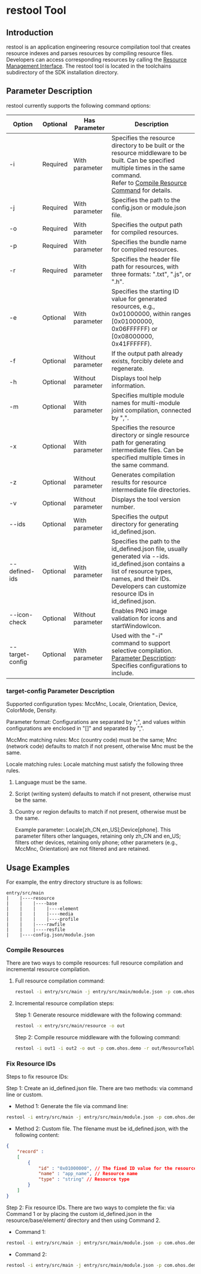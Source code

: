 # restool Tool

## Introduction

restool is an application engineering resource compilation tool that creates resource indexes and parses resources by compiling resource files. Developers can access corresponding resources by calling the [Resource Management Interface](../../../reference/source_en/LocalizationKit/cj-apis-resource_manager.md). The restool tool is located in the toolchains subdirectory of the SDK installation directory.

## Parameter Description

restool currently supports the following command options:

| Option | Optional | Has Parameter | Description |
| -------- | -------- | -------- | -------- |
| -i | Required | With parameter | Specifies the resource directory to be built or the resource middleware to be built. Can be specified multiple times in the same command.<br>Refer to [Compile Resource Command](#compile-resources) for details. |
| -j | Required | With parameter | Specifies the path to the config.json or module.json file. |
| -o | Required | With parameter | Specifies the output path for compiled resources. |
| -p | Required | With parameter | Specifies the bundle name for compiled resources. |
| -r | Required | With parameter | Specifies the header file path for resources, with three formats: ".txt", ".js", or ".h". |
| -e | Optional | With parameter | Specifies the starting ID value for generated resources, e.g., 0x01000000, within ranges [0x01000000, 0x06FFFFFF) or [0x08000000, 0x41FFFFFF). |
| -f | Optional | Without parameter | If the output path already exists, forcibly delete and regenerate. |
| -h | Optional | Without parameter | Displays tool help information. |
| -m | Optional | With parameter | Specifies multiple module names for multi-module joint compilation, connected by ",". |
| -x | Optional | With parameter | Specifies the resource directory or single resource path for generating intermediate files. Can be specified multiple times in the same command. |
| -z | Optional | Without parameter | Generates compilation results for resource intermediate file directories. |
| -v | Optional | Without parameter | Displays the tool version number. |
| --ids | Optional | With parameter | Specifies the output directory for generating id_defined.json. |
| --defined-ids | Optional | With parameter | Specifies the path to the id_defined.json file, usually generated via --ids.<br>id_defined.json contains a list of resource types, names, and their IDs.<br>Developers can customize resource IDs in id_defined.json. |
| --icon-check | Optional | Without parameter | Enables PNG image validation for icons and startWindowIcon. |
| --target-config | Optional | With parameter | Used with the "-i" command to support selective compilation.<br>[Parameter Description](#target-config-parameter-description): Specifies configurations to include. |

### target-config Parameter Description

Supported configuration types: MccMnc, Locale, Orientation, Device, ColorMode, Density.

Parameter format: Configurations are separated by ";", and values within configurations are enclosed in "[]" and separated by ",".

MccMnc matching rules: Mcc (country code) must be the same; Mnc (network code) defaults to match if not present, otherwise Mnc must be the same.

Locale matching rules: Locale matching must satisfy the following three rules.

1. Language must be the same.
2. Script (writing system) defaults to match if not present, otherwise must be the same.
3. Country or region defaults to match if not present, otherwise must be the same.

    Example parameter: Locale[zh_CN,en_US];Device[phone]. This parameter filters other languages, retaining only zh_CN and en_US; filters other devices, retaining only phone; other parameters (e.g., MccMnc, Orientation) are not filtered and are retained.

## Usage Examples

For example, the entry directory structure is as follows:

```text
entry/src/main
|    |----resource
|    |    |----base
|    |    |    |----element
|    |    |    |----media
|    |    |    |----profile
|    |    |----rawfile
|    |    |----resfile
|    |----config.json/module.json
```

### Compile Resources

There are two ways to compile resources: full resource compilation and incremental resource compilation.

1. Full resource compilation command:

    ```bash
    restool -i entry/src/main -j entry/src/main/module.json -p com.ohos.demo -o out -r out/ResourceTable.txt -f
    ```

2. Incremental resource compilation steps:

    Step 1: Generate resource middleware with the following command:

    ```bash
    restool -x entry/src/main/resource -o out
    ```

    Step 2: Compile resource middleware with the following command:

    ```bash
    restool -i out1 -i out2 -o out -p com.ohos.demo -r out/ResourceTable.txt -j entry/src/main/module.json -f -z
    ```

### Fix Resource IDs

Steps to fix resource IDs:

Step 1: Create an id_defined.json file. There are two methods: via command line or custom.

- Method 1: Generate the file via command line:

```bash
restool -i entry/src/main -j entry/src/main/module.json -p com.ohos.demo -o out -r out/ResourceTable.txt --ids out -f
```

- Method 2: Custom file. The filename must be id_defined.json, with the following content:

```json
{
    "record" :
    [
        {
            "id" : "0x01000000", // The fixed ID value for the resource
            "name" : "app_name", // Resource name
            "type" : "string" // Resource type
        }
    ]
}
```

Step 2: Fix resource IDs. There are two ways to complete the fix: via Command 1 or by placing the custom id_defined.json in the resource/base/element/ directory and then using Command 2.

- Command 1:

```bash
restool -i entry/src/main -j entry/src/main/module.json -p com.ohos.demo -o out1 -r out1/ResourceTable.txt --defined-ids out/id_defined.json -f
```

- Command 2:

```bash
restool -i entry/src/main -j entry/src/main/module.json -p com.ohos.demo -o out1 -r out1/ResourceTable.txt -f
```